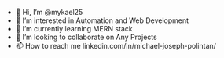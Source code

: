 - 👋 Hi, I’m @mykael25
- 👀 I’m interested in Automation and Web Development
- 🌱 I’m currently learning MERN stack
- 💞️ I’m looking to collaborate on Any Projects
- 📫 How to reach me linkedin.com/in/michael-joseph-polintan/

<!---
mykael25/mykael25 is a ✨ special ✨ repository because its `README.md` (this file) appears on your GitHub profile.
You can click the Preview link to take a look at your changes.
--->
